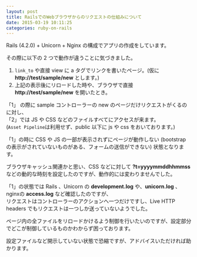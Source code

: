 ```yaml
---
layout: post
title: RailsでのWebブラウザからのリクエストの仕組みについて
date: 2015-03-19 10:11:25
categories: ruby-on-rails
---
```

<!-- {% raw %} -->
<p>Rails (4.2.0) + Unicorn + Nginx の構成でアプリの作成をしています。</p>

<p>その際に以下の 2 つで動作が違うことに気づきました。</p>

<ol>
<li><code>link_to</code> や直接 view に a タグでリンクを書いたページ。(仮に <strong>http://test/sample/new</strong> とします。)</li>
<li>上記の表示後にリロードした時や、ブラウザで直接 <strong>http://test/sample/new</strong> を開いたとき。</li>
</ol>

<p>「1」 の際に sample コントローラーの new のページだけリクエストがくるのに対し、<br>
「2」では JS や CSS などのファイルすべてにアクセスが来ます。<br>
(<code>Asset Pipeline</code>は利用せず、public 以下に js や css をおいております。)</p>

<p>「1」の時に CSS や JS の一部が表示されずにページが動作しない (bootstrap の表示がされていないものがある、フォームの送信ができない) 状態となります。</p>

<p>ブラウザキャッシュ関連かと思い、CSS などに対して <strong>?t=yyyymmddhhmmss</strong> などの動的な時刻を設定したのですが、動作的には変わりませんでした。</p>

<p>「1」の状態では Rails 、Unicorn の <strong>development.log</strong> や、<strong>unicorn.log</strong> 、nginxの <strong>access.log</strong> など確認したのですが、<br>
リクエストはコントローラーのアクションへ一つだけですし、Live HTTP headers でもリクエストは一つしか送っていないようでした。</p>

<p>ページ内の全ファイルをリロードかけるよう制御を行いたいのですが、設定部分でどこが制御しているものかわからず困っております。</p>

<p>設定ファイルなど開示していない状態で恐縮ですが、アドバイスいただければ助かります。</p>
<!-- {% endraw %} -->
